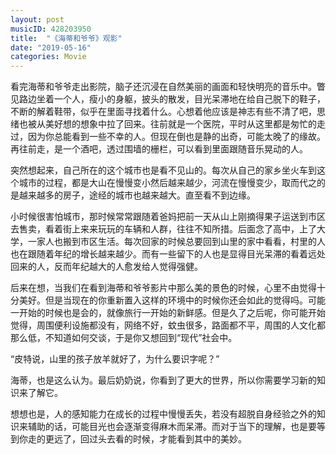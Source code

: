 ```yaml
---
layout: post
musicID: 428203950
title:  "《海蒂和爷爷》观影"
date: "2019-05-16"
categories: Movie
---
```


看完海蒂和爷爷走出影院，脑子还沉浸在自然美丽的画面和轻快明亮的音乐中。瞥见路边坐着一个人，瘦小的身躯，披头的散发，目光呆滞地在给自己脱下的鞋子，不断的解着鞋带，似乎在里面寻找着什么。心想着他应该是神志有些不清了吧，思绪也被从美好想的想象中拉了回来。往前就是一个医院，平时从这里都是匆忙的走过，因为你总能看到一些不幸的人。但现在倒也是静的出奇，可能太晚了的缘故。再往前走，是一个酒吧，透过围墙的栅栏，可以看到里面跟随音乐晃动的人。

突然想起来，自己所在的这个城市也是看不见山的。每次从自己的家乡坐火车到这个城市的过程，都是大山在慢慢变小然后越来越少，河流在慢慢变少，取而代之的是越来越多的房子，途经的城市也越来越大。直至看不到边缘。

小时候很害怕城市，那时候常常跟随着爸妈把前一天从山上刚摘得果子运送到市区去售卖，看着街上来来玩玩的车辆和人群，往往不知所措。后面念了高中，上了大学，一家人也搬到市区生活。每次回家的时候总要回到山里的家中看看，村里的人也在跟随着年纪的增长越来越少。而有一些留下的人也是显得目光呆滞的看着远处回来的人，反而年纪越大的人愈发给人觉得强健。

后来在想，当我们在看到海蒂和爷爷影片中那么美的景色的时候，心里不由觉得十分美好。但是当现在的你重新置入这样的环境中的时候你还会如此的觉得吗。可能一开始的时候也是会的，就像旅行一开始的新鲜感。但是久了之后呢，你可能开始觉得，周围便利设施都没有，网络不好，蚊虫很多，路面都不平，周围的人文化都那么低，不知道如何交谈，于是你又想回到“现代”社会中。

“皮特说，山里的孩子放羊就好了，为什么要识字呢？”

海蒂，也是这么认为。最后奶奶说，你看到了更大的世界，所以你需要学习新的知识来了解它。

想想也是，人的感知能力在成长的过程中慢慢丢失，若没有超脱自身经验之外的知识来辅助的话，可能目光也会逐渐变得麻木而呆滞。而对于当下的理解，也是要等到你走的更远了，回过头去看的时候，才能看到其中的美妙。
